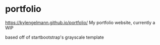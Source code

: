 # portfolio
https://kylengelmann.github.io/portfolio/
My portfolio website, currently a WIP


based off of startbootstrap's grayscale template

